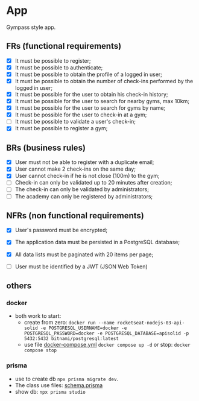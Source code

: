 # App

Gympass style app.


## FRs (functional requirements)
- [x] It must be possible to register;
- [x] It must be possible to authenticate;
- [x] It must be possible to obtain the profile of a logged in user;
- [x] It must be possible to obtain the number of check-ins performed by the logged in user;
- [x] It must be possible for the user to obtain his check-in history;
- [x] It must be possible for the user to search for nearby gyms, max 10km;
- [x] It must be possible for the user to search for gyms by name;
- [x] It must be possible for the user to check-in at a gym;
- [ ] It must be possible to validate a user's check-in;
- [x] It must be possible to register a gym;

## BRs (business rules)
- [x] User must not be able to register with a duplicate email;
- [x] User cannot make 2 check-ins on the same day;
- [x] User cannot check-in if he is not close (100m) to the gym;
- [ ] Check-in can only be validated up to 20 minutes after creation;
- [ ] The check-in can only be validated by administrators;
- [ ] The academy can only be registered by administrators;

## NFRs (non functional requirements)
- [x] User's password must be encrypted;
- [x] The application data must be persisted in a PostgreSQL database;
- [x] All data lists must be paginated with 20 items per page;
- [ ] User must be identified by a JWT (JSON Web Token)




## others

### docker
* both work to start: 
  * create from zero: ``docker run --name rocketseat-nodejs-03-api-solid -e POSTGRESQL_USERNAME=docker -e POSTGRESQL_PASSWORD=docker -e POSTGRESQL_DATABASE=apisolid -p 5432:5432 bitnami/postgresql:latest``
  * use file [docker-compose.yml](docker-compose.yml) ``docker compose up -d`` or stop: `docker compose stop`

### prisma
* use to create db ``npx prisma migrate dev``. 
* The class use files: [schema.prisma](prisma%2Fschema.prisma)
* show db: ``npx prisma studio``
